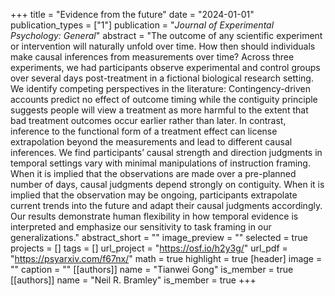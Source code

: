 +++
title = "Evidence from the future"
date = "2024-01-01"
publication_types = ["1"]
publication = "_Journal of Experimental Psychology: General_"
abstract = "The outcome of any scientific experiment or intervention will naturally unfold over time. How then should individuals make causal inferences from measurements over time? Across three experiments, we had participants observe experimental and control groups over several days post-treatment in a fictional biological research setting. We identify competing perspectives in the literature: Contingency-driven accounts predict no effect of outcome timing while the contiguity principle suggests people will view a treatment as more harmful to the extent that bad treatment outcomes occur earlier rather than later. In contrast, inference to the functional form of a treatment effect can license extrapolation beyond the measurements and lead to different causal inferences. We find participants’ causal strength and direction judgments in temporal settings vary with minimal manipulations of instruction framing. When it is implied that the observations are made over a pre-planned number of days, causal judgments depend strongly on contiguity. When it is implied that the observation may be ongoing, participants extrapolate current trends into the future and adapt their causal judgments accordingly. Our results demonstrate human flexibility in how temporal evidence is interpreted and emphasize our sensitivity to task framing in our generalizations."
abstract_short = ""
image_preview = ""
selected = true
projects = []
tags = []
url_project = "https://osf.io/h2y3g/"
url_pdf = "https://psyarxiv.com/f67nx/"
math = true
highlight = true
[header]
image = ""
caption = ""
[[authors]]
	name = "Tianwei Gong"
	is_member = true
[[authors]]
	name = "Neil R. Bramley"
	is_member = true
+++
